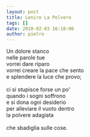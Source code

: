 ```yaml
---
layout: post
title: Lenire La Polvere
tags: []
date: 2010-02-03 16:18:00
author: pietro
---
```

Un dolore stanco<br/>nelle parole tue<br/>vorrei dare riparo<br/>vorrei creare la pace che sento<br/>e splendere la luce che provo;<br/><br/>ci si stupisce forse un po'<br/>quando i sogni soffrono<br/>e si dona ogni desiderio<br/>per alleviare il vuoto dentro<br/>la polvere adagiata<br/><br/>che sbadiglia sulle cose.
